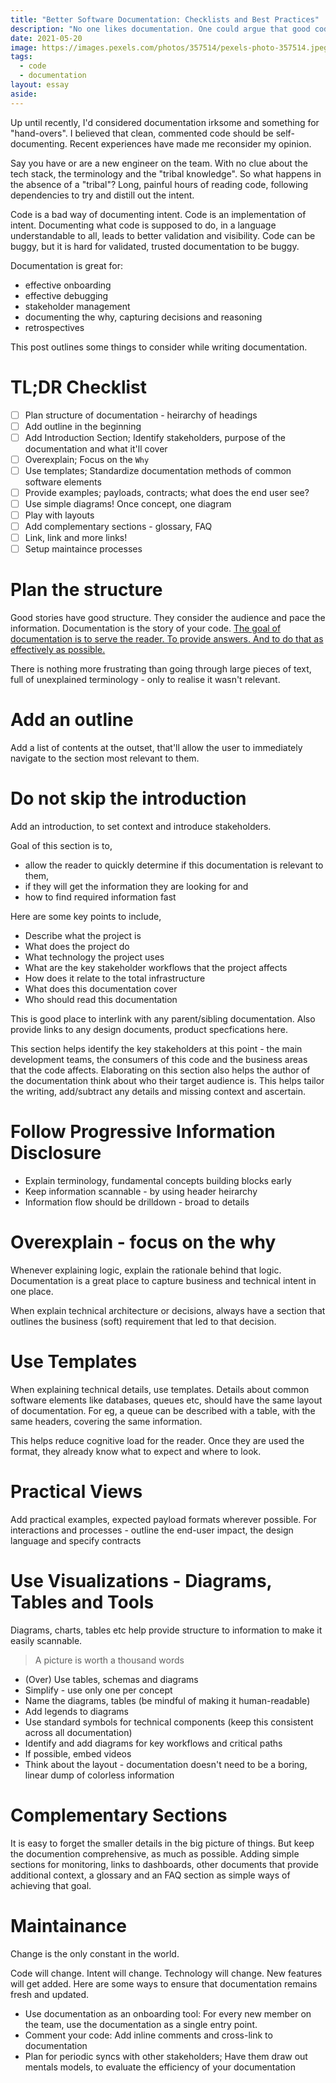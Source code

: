 ```yaml
---
title: "Better Software Documentation: Checklists and Best Practices"
description: "No one likes documentation. One could argue that good code is self-documenting. The argument would be a fair one. However, effective documentation not only helps understand code, but can also improve code. And many times, documention helps serve non-developers more than developers. So how do you write documentation that survives the test of time? Here are some ways to create better docs."
date: 2021-05-20
image: https://images.pexels.com/photos/357514/pexels-photo-357514.jpeg?auto=compress&cs=tinysrgb&dpr=3&h=750&w=1260
tags:
  - code
  - documentation
layout: essay
aside:
---
```


Up until recently, I'd considered documentation irksome and something for "hand-overs". I believed that clean, commented code should be self-documenting. Recent experiences have made me reconsider my opinion.

Say you have or are a new engineer on the team. With no clue about the tech stack, the terminology and the "tribal knowledge". So what happens in the absence of a "tribal"? Long, painful hours of reading code, following dependencies to try and distill out the intent.

Code is a bad way of documenting intent. Code is an implementation of intent. Documenting what code is supposed to do, in a language understandable to all, leads to better validation and visibility. Code can be buggy, but it is hard for validated, trusted documentation to be buggy.

Documentation is great for:

- effective onboarding
- effective debugging
- stakeholder management
- documenting the why, capturing decisions and reasoning
- retrospectives

This post outlines some things to consider while writing documentation.

# TL;DR Checklist

- [ ] Plan structure of documentation - heirarchy of headings
- [ ] Add outline in the beginning
- [ ] Add Introduction Section; Identify stakeholders, purpose of the documentation and what it'll cover
- [ ] Overexplain; Focus on the `Why`
- [ ] Use templates; Standardize documentation methods of common software elements
- [ ] Provide examples; payloads, contracts; what does the end user see?
- [ ] Use simple diagrams! Once concept, one diagram
- [ ] Play with layouts
- [ ] Add complementary sections - glossary, FAQ
- [ ] Link, link and more links!
- [ ] Setup maintaince processes

# Plan the structure

Good stories have good structure. They consider the audience and pace the information. Documentation is the story of your code. <u>The goal of documentation is to serve the reader. To provide answers. And to do that as effectively as possible.</u>

There is nothing more frustrating than going through large pieces of text, full of unexplained terminology - only to realise it wasn't relevant.

# Add an outline

Add a list of contents at the outset, that'll allow the user to immediately navigate to the section most relevant to them.

# Do not skip the introduction

Add an introduction, to set context and introduce stakeholders.

Goal of this section is to,

- allow the reader to quickly determine if this documentation is relevant to them,
- if they will get the information they are looking for and
- how to find required information fast

Here are some key points to include,

- Describe what the project is
- What does the project do
- What technology the project uses
- What are the key stakeholder workflows that the project affects
- How does it relate to the total infrastructure
- What does this documentation cover
- Who should read this documentation

This is good place to interlink with any parent/sibling documentation. Also provide links to any design documents, product specfications here.

This section helps identify the key stakeholders at this point - the main development teams, the consumers of this code and the business areas that the code affects. Elaborating on this section also helps the author of the documentation think about who their target audience is. This helps tailor the writing, add/subtract any details and missing context and ascertain.

# Follow Progressive Information Disclosure

- Explain terminology, fundamental concepts building blocks early
- Keep information scannable - by using header heirarchy
- Information flow should be drilldown - broad to details

# Overexplain - focus on the why

Whenever explaining logic, explain the rationale behind that logic. Documentation is a great place to capture business and technical intent in one place.

When explain technical architecture or decisions, always have a section that outlines the business (soft) requirement that led to that decision.

# Use Templates

When explaining technical details, use templates.
Details about common software elements like databases, queues etc, should have the same layout of documentation. For eg, a queue can be described with a table, with the same headers, covering the same information.

This helps reduce cognitive load for the reader. Once they are used the format, they already know what to expect and where to look.

# Practical Views

Add practical examples, expected payload formats wherever possible. For interactions and processes - outline the end-user impact, the design language and specify contracts

# Use Visualizations - Diagrams, Tables and Tools

Diagrams, charts, tables etc help provide structure to information to make it easily scannable.

> A picture is worth a thousand words

- (Over) Use tables, schemas and diagrams
- Simplify - use only one per concept
- Name the diagrams, tables (be mindful of making it human-readable)
- Add legends to diagrams
- Use standard symbols for technical components (keep this consistent across all documentation)
- Identify and add diagrams for key workflows and critical paths
- If possible, embed videos
- Think about the layout - documentation doesn't need to be a boring, linear dump of colorless information

# Complementary Sections

It is easy to forget the smaller details in the big picture of things. But keep the documention comprehensive, as much as possible. Adding simple sections for monitoring, links to dashboards, other documents that provide additional context, a glossary and an FAQ section as simple ways of achieving that goal.

# <a name="maintainance"></a> Maintainance

Change is the only constant in the world.

Code will change. Intent will change. Technology will change. New features will get added. Here are some ways to ensure that documentation remains fresh and updated.

- Use documentation as an onboarding tool: For every new member on the team, use the documentation as a single entry point.
- Comment your code: Add inline comments and cross-link to documentation
- Plan for periodic syncs with other stakeholders; Have them draw out mentals models, to evaluate the efficiency of your documentation
